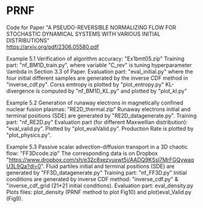 # PRNF
Code for Paper "A PSEUDO-REVERSIBLE NORMALIZING FLOW FOR
STOCHASTIC DYNAMICAL SYSTEMS WITH VARIOUS INITIAL
DISTRIBUTIONS"   
https://arxiv.org/pdf/2306.05580.pdf


Example 5.1 Verification of algorithm accuracy: "Ex1bmt05.zip"
  Training part: "nf_BM1D_train.py", where variable "C_rev" is tuning hyperparameter \lambda in Section 3.3 of Paper.
  Evaluation part: "eval_initial.py" where the four initial different samples are generated by the inverse CDF method in 
  "inverse_cdf.py".
  Corss emtropy is plotted by "plot_entropy.py"
  KL-divergence is computed by "nf_BM1D_KL.py" and plotted by "plot_kl.py" 
  

Example 5.2 Generation of runaway electrons in magnetically confined nuclear fusion plasmas: "RE2D_thermal.zip"
    Runaway electrons initial and terminal positions (SDE) are generated by "RE2D_datagenerate.py".
    Training part: "nf_RE2D.py"
    Evaluation part (for different Maxwellian distribution): "eval_valid.py". Plotted by "plot_evalValid.py".
    Production Rate is plotted by "plot_physics.py".
    
    

Example 5.3 Passive scalar advection-diffusion transport in a 3D chaotic flow: "FF3Dcode.zip"
    The corresponding data is on Dropbox "https://www.dropbox.com/sh/e32c8xezyuxwt5j/AADQ9KSsl7MrFGQywaqU3L9Qa?dl=0".
    Fluid partiles initial and terminal positions (SDE) are generated by "FF3D_datagenerate.py"
    Training part: "nf_FF3D.py"
    Initial conditions are generated by inverse CDF method: "inverse_cdf.py" & "inverse_cdf_grid (21*21 initial conditions).
    Evaluation part: eval_density.py
    Plots files: plot_density (PRNF method to plot Fig10) and plot)eval_Valid.py (Fig9).
